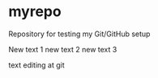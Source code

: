 # myrepo
Repository for testing my Git/GitHub setup

New text 1
new text 2
new text 3

text editing at git
